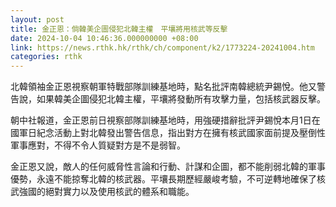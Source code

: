 ```yaml
---
layout: post
title: 金正恩：倘韓美企圖侵犯北韓主權　平壤將用核武等反擊
date: 2024-10-04 10:46:36.000000000 +08:00
link: https://news.rthk.hk/rthk/ch/component/k2/1773224-20241004.htm
categories: rthk
---
```


北韓領袖金正恩視察朝軍特戰部隊訓練基地時，點名批評南韓總統尹錫悅。他又警告說，如果韓美企圖侵犯北韓主權，平壤將發動所有攻擊力量，包括核武器反擊。

朝中社報道，金正恩前日視察部隊訓練基地時，用強硬措辭批評尹錫悅本月1日在國軍日紀念活動上對北韓發出警告信息，指出對方在擁有核武國家面前提及壓倒性軍事應對，不得不令人質疑對方是不是弱智。

金正恩又說，敵人的任何威脅性言論和行動、計謀和企圖，都不能削弱北韓的軍事優勢，永遠不能掠奪北韓的核武器。平壤長期歷經嚴峻考驗，不可逆轉地確保了核武強國的絕對實力以及使用核武的體系和職能。

